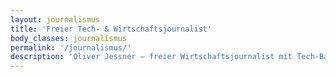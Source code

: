 ```yaml
---
layout: journalismus
title: 'Freier Tech- & Wirtschaftsjournalist'
body_classes: journalismus
permalink: '/journalismus/'
description: 'Oliver Jessner – freier Wirtschaftsjournalist mit Tech-Background. Beiträge zu Startups, KI, Leadership und digitalem Wandel für Golem, t3n, GameStar Tech & Co.'
---
```

